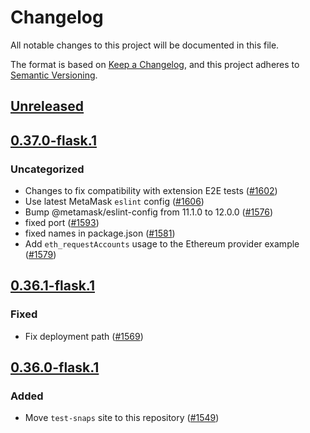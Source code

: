 # Changelog
All notable changes to this project will be documented in this file.

The format is based on [Keep a Changelog](https://keepachangelog.com/en/1.0.0/),
and this project adheres to [Semantic Versioning](https://semver.org/spec/v2.0.0.html).

## [Unreleased]

## [0.37.0-flask.1]
### Uncategorized
- Changes to fix compatibility with extension E2E tests ([#1602](https://github.com/MetaMask/snaps/pull/1602))
- Use latest MetaMask `eslint` config ([#1606](https://github.com/MetaMask/snaps/pull/1606))
- Bump @metamask/eslint-config from 11.1.0 to 12.0.0 ([#1576](https://github.com/MetaMask/snaps/pull/1576))
- fixed port ([#1593](https://github.com/MetaMask/snaps/pull/1593))
- fixed names in package.json ([#1581](https://github.com/MetaMask/snaps/pull/1581))
- Add `eth_requestAccounts` usage to the Ethereum provider example ([#1579](https://github.com/MetaMask/snaps/pull/1579))

## [0.36.1-flask.1]
### Fixed
- Fix deployment path ([#1569](https://github.com/MetaMask/snaps/pull/1569))

## [0.36.0-flask.1]
### Added
- Move `test-snaps` site to this repository ([#1549](https://github.com/MetaMask/snaps/pull/1549))

[Unreleased]: https://github.com/MetaMask/snaps/compare/v0.37.0-flask.1...HEAD
[0.37.0-flask.1]: https://github.com/MetaMask/snaps/compare/v0.36.1-flask.1...v0.37.0-flask.1
[0.36.1-flask.1]: https://github.com/MetaMask/snaps/compare/v0.36.0-flask.1...v0.36.1-flask.1
[0.36.0-flask.1]: https://github.com/MetaMask/snaps/releases/tag/v0.36.0-flask.1
